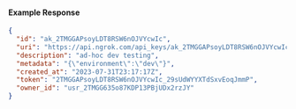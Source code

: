 <!-- Code generated for API Clients. DO NOT EDIT. -->
#### Example Response
```json
{
  "id": "ak_2TMGGAPsoyLDT8RSW6nOJVYcwIc",
  "uri": "https://api.ngrok.com/api_keys/ak_2TMGGAPsoyLDT8RSW6nOJVYcwIc",
  "description": "ad-hoc dev testing",
  "metadata": "{\"environment\":\"dev\"}",
  "created_at": "2023-07-31T23:17:17Z",
  "token": "2TMGGAPsoyLDT8RSW6nOJVYcwIc_29sUdWYYXTdSxvEoqJmmP",
  "owner_id": "usr_2TMGG635o87KDP13PBjUDx2rzJY"
}